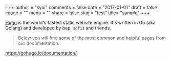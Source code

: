 +++
author = "syui"
comments = false
date = "2017-01-01"
draft = false
image = ""
menu = ""
share = false
slug = "test"
title= "sample"
+++

[Hugo](https://gohugo.io/documentation/) is the world's fastest static website engine. It's written in Go (aka Golang) and developed by bep, `spf13` and friends.

> Below you will find some of the most common and helpful pages from our documentation.

https://gohugo.io/documentation/

